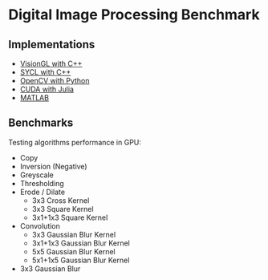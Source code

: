 # Digital Image Processing Benchmark

## Implementations

- [VisionGL with C++](visiongl/)
- [SYCL with C++](sycl/)
- [OpenCV with Python](opencv/)
- [CUDA with Julia](cuda/)
- [MATLAB](matlab/)

## Benchmarks

Testing algorithms performance in GPU:
- Copy
- Inversion (Negative)
- Greyscale
- Thresholding
- Erode / Dilate
  - 3x3 Cross Kernel
  - 3x3 Square Kernel
  - 3x1+1x3 Square Kernel
- Convolution
  - 3x3 Gaussian Blur Kernel
  - 3x1+1x3 Gaussian Blur Kernel
  - 5x5 Gaussian Blur Kernel
  - 5x1+1x5 Gaussian Blur Kernel
- 3x3 Gaussian Blur
